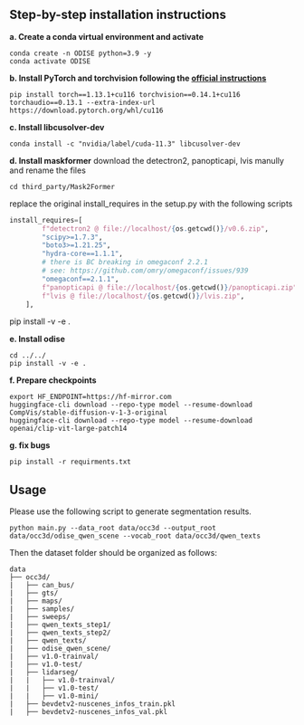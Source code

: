 ## Step-by-step installation instructions
**a. Create a conda virtual environment and activate**

```shell
conda create -n ODISE python=3.9 -y
conda activate ODISE
```

**b. Install PyTorch and torchvision following the [official instructions](https://pytorch.org/get-started/previous-versions/)**

```shell
pip install torch==1.13.1+cu116 torchvision==0.14.1+cu116 torchaudio==0.13.1 --extra-index-url https://download.pytorch.org/whl/cu116
```

**c. Install libcusolver-dev**

```shell
conda install -c "nvidia/label/cuda-11.3" libcusolver-dev
```

**d. Install maskformer**
download the detectron2, panopticapi, lvis manully and rename the files
```shell
cd third_party/Mask2Former
```

replace the original install_requires in the setup.py with the following scripts
```python
install_requires=[
        f"detectron2 @ file://localhost/{os.getcwd()}/v0.6.zip",
        "scipy>=1.7.3",
        "boto3>=1.21.25",
        "hydra-core==1.1.1",
        # there is BC breaking in omegaconf 2.2.1
        # see: https://github.com/omry/omegaconf/issues/939
        "omegaconf==2.1.1",
        f"panopticapi @ file://localhost/{os.getcwd()}/panopticapi.zip",
        f"lvis @ file://localhost/{os.getcwd()}/lvis.zip",
    ],
```

pip install -v -e .

**e. Install odise**
```shell
cd ../../
pip install -v -e .
```

**f. Prepare checkpoints**
```shell
export HF_ENDPOINT=https://hf-mirror.com
huggingface-cli download --repo-type model --resume-download CompVis/stable-diffusion-v-1-3-original
huggingface-cli download --repo-type model --resume-download openai/clip-vit-large-patch14
```

**g. fix bugs**
```shell
pip install -r requirments.txt
```

## Usage
Please use the following script to generate segmentation results.
```shell
python main.py --data_root data/occ3d --output_root data/occ3d/odise_qwen_scene --vocab_root data/occ3d/qwen_texts
```
Then the dataset folder should be organized as follows:
```
data
├── occ3d/
|   ├── can_bus/
|   ├── gts/
|   ├── maps/
|   ├── samples/
|   ├── sweeps/
|   ├── qwen_texts_step1/
|   ├── qwen_texts_step2/
|   ├── qwen_texts/
|   ├── odise_qwen_scene/
|   ├── v1.0-trainval/
|   ├── v1.0-test/
|   ├── lidarseg/
|   |   ├── v1.0-trainval/
|   |   ├── v1.0-test/
|   |   ├── v1.0-mini/
|   ├── bevdetv2-nuscenes_infos_train.pkl
|   ├── bevdetv2-nuscenes_infos_val.pkl
```